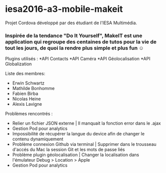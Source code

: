 # iesa2016-a3-mobile-makeit
Projet Cordova développé par des étudiant de l'IESA Multimédia.

### Inspirée de la tendance "Do It Yourself", MakeIT est une application qui regroupe des centaines de tutos pour la vie de tout les jours, de quoi la rendre plus simple et plus fun ☺

Plugins utilisés :
*API Contacts
*API Caméra
*API Géolocalisation
*API Globalization

Liste des membres:

* Erwin Schwartz
* Mathilde Bonhomme
* Fabien Birba
* Nicolas Heine
* Alexis Lavigne

Problèmes rencontrés : 
* Relier un fichier JSON externe | Il manquait la fonction error dans le .ajax
* Gestion Pod pour analytics
* Impossibilité de récupérer la langue du device afin de changer le contenu dynamiquement
* Problème connexion Github via terminal | Supprimer dans le trousseau d'accés du Mac la session Git et les mots de passe liés
* Problème plugin géolocalisation | Changer la localisation dans l'émulateur Debug > Location > Apple
* Gestion Pod pour analytics



